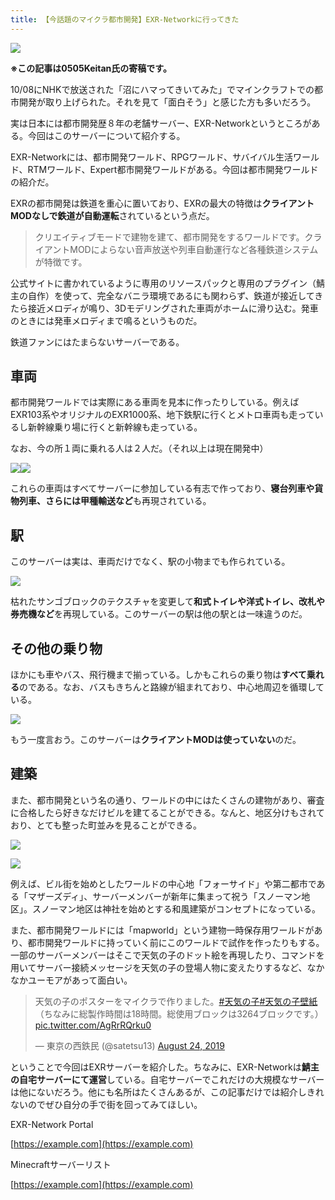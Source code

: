 ```yaml
---
title: 【今話題のマイクラ都市開発】EXR-Networkに行ってきた
---
```


![](https://cdn-ak.f.st-hatena.com/images/fotolife/s/sasigume/20210208/20210208073840.jpg)

**※この記事は0505Keitan氏の寄稿です。**

10/08にNHKで放送された「沼にハマってきいてみた」でマインクラフトでの都市開発が取り上げられた。それを見て「面白そう」と感じた方も多いだろう。

実は日本には都市開発歴８年の老舗サーバー、EXR-Networkというところがある。今回はこのサーバーについて紹介する。

EXR-Networkには、都市開発ワールド、RPGワールド、サバイバル生活ワールド、RTMワールド、Expert都市開発ワールドがある。今回は都市開発ワールドの紹介だ。

EXRの都市開発は鉄道を重心に置いており、EXRの最大の特徴は**クライアントMODなしで鉄道が自動運転**されているという点だ。

> クリエイティブモードで建物を建て、都市開発をするワールドです。クライアントMODによらない音声放送や列車自動運行など各種鉄道システムが特徴です。

公式サイトに書かれているように専用のリソースパックと専用のプラグイン（鯖主の自作）を使って、完全なバニラ環境であるにも関わらず、鉄道が接近してきたら接近メロディが鳴り、3Dモデリングされた車両がホームに滑り込む。発車のときには発車メロディまで鳴るというものだ。

鉄道ファンにはたまらないサーバーである。

## 車両

都市開発ワールドでは実際にある車両を見本に作ったりしている。例えばEXR103系やオリジナルのEXR1000系、地下鉄駅に行くとメトロ車両も走っているし新幹線乗り場に行くと新幹線も走っている。

なお、今の所１両に乗れる人は２人だ。（それ以上は現在開発中）

![](https://cdn-ak.f.st-hatena.com/images/fotolife/s/sasigume/20210208/20210208073902.png)![](https://cdn-ak.f.st-hatena.com/images/fotolife/s/sasigume/20210208/20210208073906.png)

これらの車両はすべてサーバーに参加している有志で作っており、**寝台列車や貨物列車、さらには甲種輸送など**も再現されている。

## 駅

このサーバーは実は、車両だけでなく、駅の小物までも作られている。

![](https://cdn-ak.f.st-hatena.com/images/fotolife/s/sasigume/20210208/20210208073913.png)

枯れたサンゴブロックのテクスチャを変更して**和式トイレや洋式トイレ、改札や券売機など**を再現している。このサーバーの駅は他の駅とは一味違うのだ。

## その他の乗り物

ほかにも車やバス、飛行機まで揃っている。しかもこれらの乗り物は**すべて乗れる**のである。なお、バスもきちんと路線が組まれており、中心地周辺を循環している。

![](https://cdn-ak.f.st-hatena.com/images/fotolife/s/sasigume/20210208/20210208073859.png)

もう一度言おう。このサーバーは**クライアントMODは使っていない**のだ。

## 建築

また、都市開発という名の通り、ワールドの中にはたくさんの建物があり、審査に合格したら好きなだけビルを建てることができる。なんと、地区分けもされており、とても整った町並みを見ることができる。

![](https://cdn-ak.f.st-hatena.com/images/fotolife/s/sasigume/20210208/20210208073909.png)

![](https://cdn-ak.f.st-hatena.com/images/fotolife/s/sasigume/20210208/20210208073856.png)

例えば、ビル街を始めとしたワールドの中心地「フォーサイド」や第二都市である「マザーズディ」、サーバーメンバーが新年に集まって祝う「スノーマン地区」。スノーマン地区は神社を始めとする和風建築がコンセプトになっている。

また、都市開発ワールドには「mapworld」という建物一時保存用ワールドがあり、都市開発ワールドに持っていく前にこのワールドで試作を作ったりもする。一部のサーバーメンバーはそこで天気の子のドット絵を再現したり、コマンドを用いてサーバー接続メッセージを天気の子の登場人物に変えたりするなど、なかなかユーモアがあって面白い。

> 天気の子のポスターをマイクラで作りました。[#天気の子](https://twitter.com/hashtag/%E5%A4%A9%E6%B0%97%E3%81%AE%E5%AD%90?src=hash&ref_src=twsrc%5Etfw)[#天気の子壁紙](https://twitter.com/hashtag/%E5%A4%A9%E6%B0%97%E3%81%AE%E5%AD%90%E5%A3%81%E7%B4%99?src=hash&ref_src=twsrc%5Etfw)  
> （ちなみに総製作時間は18時間。総使用ブロックは3264ブロックです。） [pic.twitter.com/AgRrRQrku0](https://t.co/AgRrRQrku0)
> 
> — 東京の西鉄民 (@satetsu13) [August 24, 2019](https://twitter.com/satetsu13/status/1165286070533013504?ref_src=twsrc%5Etfw)

ということで今回はEXRサーバーを紹介した。ちなみに、EXR-Networkは**鯖主の自宅サーバーにて運営**している。自宅サーバーでこれだけの大規模なサーバーは他にないだろう。他にも名所はたくさんあるが、この記事だけでは紹介しきれないのでぜひ自分の手で街を回ってみてほしい。

EXR-Network Portal

[https://example.com](https://example.com)

Minecraftサーバーリスト

[https://example.com](https://example.com)
